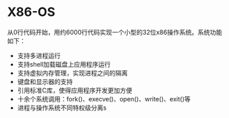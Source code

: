 # X86-OS

从0行代码开始，用约6000行代码实现一个小型的32位x86操作系统。系统功能如下：

* 支持多进程运行
* 支持shell加载磁盘上应用程序运行
* 支持虚拟内存管理，实现进程之间的隔离
* 键盘和显示器的支持
* 引用标准C库，使得应用程序开发更加方便
* 十余个系统调用：fork()、execve()、open()、write()、exit()等
* 进程与操作系统不同特权级分离s


